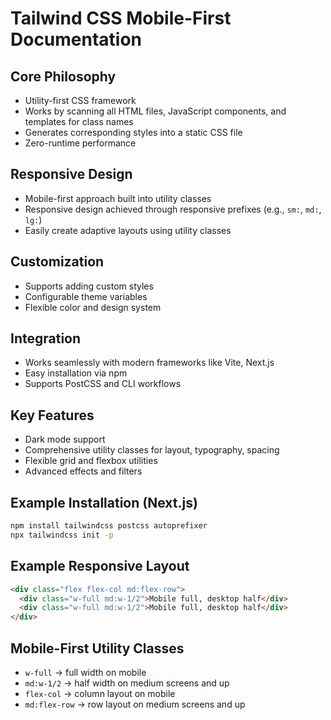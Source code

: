 # Tailwind CSS Mobile-First Documentation

## Core Philosophy
- Utility-first CSS framework
- Works by scanning all HTML files, JavaScript components, and templates for class names
- Generates corresponding styles into a static CSS file
- Zero-runtime performance

## Responsive Design
- Mobile-first approach built into utility classes
- Responsive design achieved through responsive prefixes (e.g., `sm:`, `md:`, `lg:`)
- Easily create adaptive layouts using utility classes

## Customization
- Supports adding custom styles
- Configurable theme variables
- Flexible color and design system

## Integration
- Works seamlessly with modern frameworks like Vite, Next.js
- Easy installation via npm
- Supports PostCSS and CLI workflows

## Key Features
- Dark mode support
- Comprehensive utility classes for layout, typography, spacing
- Flexible grid and flexbox utilities
- Advanced effects and filters

## Example Installation (Next.js)
```bash
npm install tailwindcss postcss autoprefixer
npx tailwindcss init -p
```

## Example Responsive Layout
```html
<div class="flex flex-col md:flex-row">
  <div class="w-full md:w-1/2">Mobile full, desktop half</div>
  <div class="w-full md:w-1/2">Mobile full, desktop half</div>
</div>
```

## Mobile-First Utility Classes
- `w-full` → full width on mobile
- `md:w-1/2` → half width on medium screens and up
- `flex-col` → column layout on mobile
- `md:flex-row` → row layout on medium screens and up